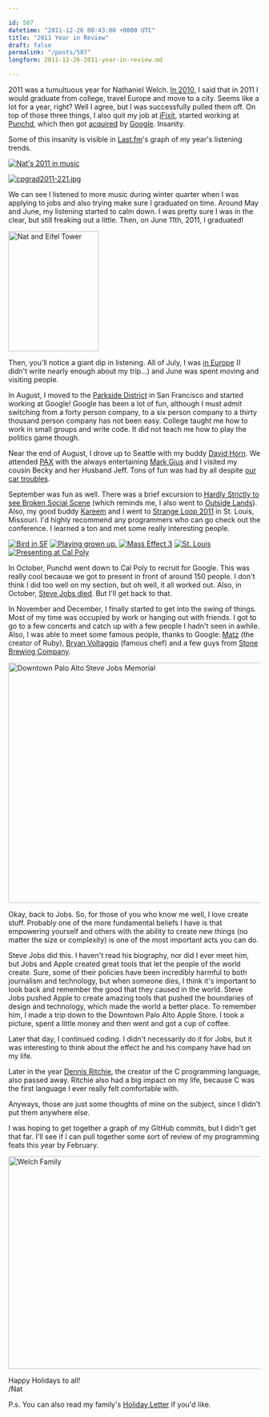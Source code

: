 ```yaml
---

id: 507
datetime: "2011-12-26 08:43:00 +0000 UTC"
title: "2011 Year in Review"
draft: false
permalink: "/posts/507"
longform: 2011-12-26-2011-year-in-review.md

---
```


2011 was a tumultuous year for Nathaniel Welch. [In 2010](http://pseudoweb.net/2010/12/30/2010-year-in-review/), I said that in 2011 I would graduate from college, travel Europe and move to a city. Seems like a lot for a year, right? Well I agree, but I was successfully pulled them off. On top of those three things, I also quit my job at [iFixit][], started working at [Punchd][], which then got [acquired][] by [Google][]. Insanity.

Some of this insanity is visible in [Last.fm][]'s graph of my year's listening trends.

[![Nat's 2011 in music](/images/2011/12/lastfm.png)](/images/2011/12/lastfm2011.pdf)

<a href="http://www.flickr.com/photos/dlnwelch/sets/72157626948243548/with/5826629101/" title="cpgrad2011-221.jpg by dlnwelch, on Flickr"><img src="http://farm4.staticflickr.com/3502/5826629101_615de8c6b0_m.jpg" alt="cpgrad2011-221.jpg"></a>

We can see I listened to more music during winter quarter when I was applying to jobs and also trying make sure I graduated on time. Around May and June, my listening started to calm down. I was pretty sure I was in the clear, but still freaking out a little. Then, on June 11th, 2011, I graduated!

<a href="http://www.flickr.com/photos/icco/5971070357/" title="Nat and Eifel Tower by Nat W, on Flickr"><img src="http://farm7.staticflickr.com/6129/5971070357_58895612ab_m.jpg" width="180" height="240" alt="Nat and Eifel Tower"></a>

Then, you'll notice a giant dip in listening. All of July, I was [in Europe][] (I didn't write nearly enough about my trip...) and June was spent moving and visiting people.

In August, I moved to the [Parkside District][] in San Francisco and started working at Google! Google has been a lot of fun, although I must admit switching from a forty person company, to a six person company to a thirty thousand person company has not been easy. College taught me how to work in small groups and write code. It did not teach me how to play the politics game though.

Near the end of August, I drove up to Seattle with my buddy [David Horn][]. We attended [PAX][] with the always entertaining [Mark Gius][] and I visited my cousin Becky and her Husband Jeff. Tons of fun was had by all despite [our car troubles](https://twitter.com/#!/icco/statuses/106776910616473602).

September was fun as well. There was a brief excursion to [Hardly Strictly to see Broken Social Scene](http://www.flickr.com/photos/icco/sets/72157627956138728/) (which reminds me, I also went to [Outside Lands][]). Also, my good buddy [Kareem][] and I went to [Strange Loop 2011](https://thestrangeloop.com/) in St. Louis, Missouri. I'd highly recommend any programmers who can go check out the conference. I learned a ton and met some really interesting people.

<a href="http://www.flickr.com/photos/icco/6271104101/" title="Bird in SF by Nat W, on Flickr"><img src="http://farm7.staticflickr.com/6231/6271104101_0c758217df_s.jpg" alt="Bird in SF"></a>
<a href="http://www.flickr.com/photos/icco/6022320198/" title="Playing grown up. by Nat W, on Flickr"><img src="http://farm7.staticflickr.com/6142/6022320198_4f914b7ed5_s.jpg" alt="Playing grown up."></a>
<a href="http://www.flickr.com/photos/icco/6271097107/" title="Mass Effect 3 by Nat W, on Flickr"><img src="http://farm7.staticflickr.com/6060/6271097107_a8a7f3ccb1_s.jpg" alt="Mass Effect 3"></a>
<a href="http://www.flickr.com/photos/icco/6271628778/" title="St. Louis by Nat W, on Flickr"><img src="http://farm7.staticflickr.com/6111/6271628778_753b521db7_s.jpg" alt="St. Louis"></a>
<a href="http://www.flickr.com/photos/icco/6271106081/" title="Presenting at Cal Poly by Nat W, on Flickr"><img src="http://farm7.staticflickr.com/6035/6271106081_4f0259d38e_s.jpg" alt="Presenting at Cal Poly"></a>

In October, Punchd went down to Cal Poly to recruit for Google. This was really cool because we got to present in front of around 150 people. I don't think I did too well on my section, but oh well, it all worked out. Also, in October, [Steve Jobs died](http://en.wikipedia.org/wiki/Steve_Jobs). But I'll get back to that.

In November and December, I finally started to get into the swing of things. Most of my time was occupied by work or hanging out with friends. I got to go to a few concerts and catch up with a few people I hadn't seen in awhile. Also, I was able to meet some famous people, thanks to Google: [Matz](http://www.flickr.com/photos/icco/6310037274/) (the creator of Ruby), [Bryan Voltaggio](http://www.flickr.com/photos/icco/6420876153) (famous chef) and a few guys from [Stone Brewing Company](http://www.flickr.com/photos/icco/6473327073).

<a href="http://www.flickr.com/photos/icco/6271104727/" title="Downtown Palo Alto Steve Jobs Memorial by Nat W, on Flickr"><img src="http://farm7.staticflickr.com/6104/6271104727_c08979b396_z.jpg" width="640" height="480" alt="Downtown Palo Alto Steve Jobs Memorial"></a>

Okay, back to Jobs. So, for those of you who know me well, I love create stuff. Probably one of the more fundamental beliefs I have is that empowering yourself and others with the ability to create new things (no matter the size or complexity) is one of the most important acts you can do.

Steve Jobs did this. I haven't read his biography, nor did I ever meet him, but Jobs and Apple created great tools that let the people of the world create. Sure, some of their policies have been incredibly harmful to both journalism and technology, but when someone dies, I think it's important to look back and remember the good that they caused in the world. Steve Jobs pushed Apple to create amazing tools that pushed the boundaries of design and technology, which made the world a better place. To remember him, I made a trip down to the Downtown Palo Alto Apple Store. I took a picture, spent a little money and then went and got a cup of coffee.

Later that day, I continued coding. I didn't necessarily do it for Jobs, but it was interesting to think about the effect he and his company have had on my life.

Later in the year [Dennis Ritchie](http://www.nytimes.com/interactive/2011/12/22/magazine/the-lives-they-lived.html?hp#view=dennis_ritchie), the creator of the C programming language, also passed away. Ritchie also had a big impact on my life, because C was the first language I ever really felt comfortable with.

Anyways, those are just some thoughts of mine on the subject, since I didn't put them anywhere else.

I was hoping to get together a graph of my GitHub commits, but I didn't get that far. I'll see if I can pull together some sort of review of my programming feats this year by February.

<a href="http://www.flickr.com/photos/dlnwelch/6494262343/" title="Welch Family by dlnwelch, on Flickr"><img src="http://farm8.staticflickr.com/7147/6494262343_ab28a67d9e_z.jpg" width="640" height="425" alt="Welch Family"></a>

Happy Holidays to all!  
/Nat

P.s. You can also read my family's [Holiday Letter](/images/2011/12/ChristmasLetter2011.pdf) if you'd like.

[Punchd]: http://getpunchd.com
[iFixit]: http://ifixit.com
[acquired]: http://getpunchd.com/google
[Google]: http://google.com
[Parkside District]: http://en.wikipedia.org/wiki/Parkside,_San_Francisco
[in Europe]: http://pseudoweb.net/2011/07/05/summer-2011-postcard-1/
[Last.fm]: http://www.last.fm/user/icco
[David Horn]: http://about.me/davidhorn
[Mark Gius]: http://markgius.com/
[PAX]: http://www.flickr.com/photos/icco/sets/72157627956138728/
[Outside Lands]: http://www.flickr.com/photos/icco/6040584796/in/set-72157627831483421
[Kareem]: http://www.linkedin.com/in/kareemnassar

